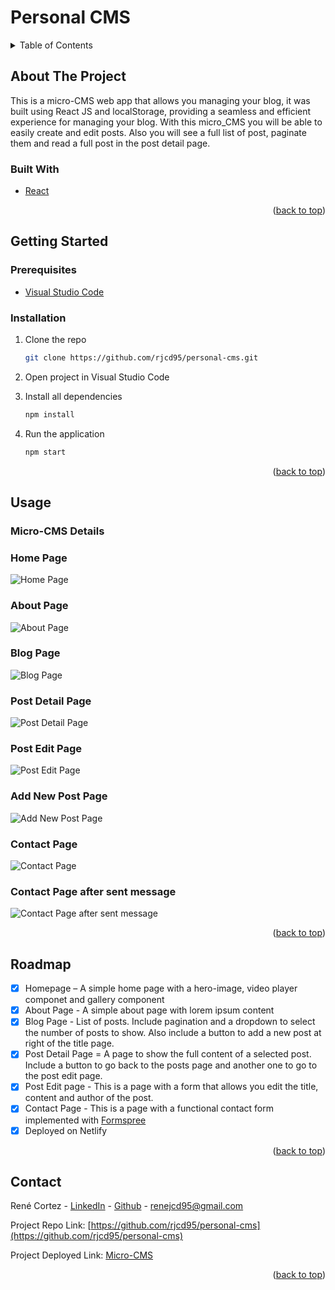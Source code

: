 <div id="top"></div>

# Personal CMS

<!-- TABLE OF CONTENTS -->
<details>
  <summary>Table of Contents</summary>
  <ol>
    <li>
      <a href="#about-the-project">About The Project</a>
      <ul>
        <li><a href="#built-with">Built With</a></li>
        <li><a href="#styled-with">Styled With</a></li>
      </ul>
    </li>
    <li>
      <a href="#getting-started">Getting Started</a>
      <ul>
        <li><a href="#prerequisites">Prerequisites</a></li>
        <li><a href="#installation">Installation</a></li>
      </ul>
    </li>
    <li><a href="#usage">Usage</a></li>
    <li><a href="#roadmap">Roadmap</a></li>
    <li><a href="#contact">Contact</a></li>
  </ol>
</details>

<!-- ABOUT THE PROJECT -->

## About The Project

This is a micro-CMS web app that allows you managing your blog, it was built using React JS and localStorage, providing a seamless and efficient experience for managing your blog. With this micro_CMS you will be able to easily create and edit posts. Also you will see a full list of post, paginate them and read a full post in the post detail page.

### Built With

- [React](https://reactjs.org/)

<p align="right">(<a href="#top">back to top</a>)</p>

<!-- GETTING STARTED -->

## Getting Started

### Prerequisites

- [Visual Studio Code](https://code.visualstudio.com/)

### Installation

1. Clone the repo

   ```sh
   git clone https://github.com/rjcd95/personal-cms.git
   ```

2. Open project in Visual Studio Code

3. Install all dependencies

   ```sh
   npm install
   ```

4. Run the application
   ```sh
   npm start
   ```

<p align="right">(<a href="#top">back to top</a>)</p>

<!-- USAGE EXAMPLES -->

## Usage

### Micro-CMS Details

### Home Page
![Home Page][Home-Page-Screenshot]

### About Page
![About Page][About-Page-Screenshot]

### Blog Page
![Blog Page][Blog-Page-Screenshot]

### Post Detail Page
![Post Detail Page][Post-Detail-Page-Screenshot]

### Post Edit Page
![Post Edit Page][Post-Edit-Page-Screenshot]

### Add New Post Page
![Add New Post Page][Add-New-Post-Page-Screenshot]

### Contact Page
![Contact Page][Contact-Page-Screenshot]

### Contact Page after sent message
![Contact Page after sent message][Contact-Page-After-Sent-Message]

<p align="right">(<a href="#top">back to top</a>)</p>

<!-- ROADMAP -->

## Roadmap

- [x] Homepage – A simple home page with a hero-image, video player componet and gallery component
- [x] About Page - A simple about page with lorem ipsum content
- [x] Blog Page - List of posts. Include pagination and a dropdown to select the number of posts to show. Also include a button to add a new post at right of the title page.
- [x] Post Detail Page = A page to show the full content of a selected post. Include a button to go back to the posts page and another one to go to the post edit page.
- [x] Post Edit page - This is a page with a form that allows you edit the title, content and author of the post. 
- [x] Contact Page - This is a page with a functional contact form implemented with [Formspree](https://formspree.io/)
- [x] Deployed on Netlify

<p align="right">(<a href="#top">back to top</a>)</p>

<!-- CONTACT -->

## Contact

René Cortez - [LinkedIn](https://www.linkedin.com/in/cortesdinarte) - [Github](https://github.com/rjcd95) - renejcd95@gmail.com

Project Repo Link: [https://github.com/rjcd95/personal-cms](https://github.com/rjcd95/personal-cms)

Project Deployed Link: [Micro-CMS](https://main--resonant-cajeta-e7cd38.netlify.app/)


<p align="right">(<a href="#top">back to top</a>)</p>

<!-- MARKDOWN LINKS & IMAGES -->

[product-screenshot]: https://i.imgur.com/dWBk7Xr.png
[product-screenshot2]: https://i.imgur.com/OakDGrx.png
[usage-rating]: https://i.imgur.com/R3QcaUq.png
[usage-comment]: https://i.imgur.com/8UxgYvq.png
[usage-movie-admin]: https://i.imgur.com/QymXriE.png
[usage-rating-admin]: https://i.imgur.com/CAkfXQp.png

[Home-Page-Screenshot]: https://user-images.githubusercontent.com/4002315/234663991-4c1bbd10-912f-4f5a-b223-9e78052f41d6.png

[About-Page-Screenshot]: https://user-images.githubusercontent.com/4002315/234664134-43bcf359-3549-4691-a198-7a92f176cc3d.png

[Blog-Page-Screenshot]: https://user-images.githubusercontent.com/4002315/234664169-8691de60-d12d-4a55-a705-70245dabac4d.png

[Post-Detail-Page-Screenshot]: https://user-images.githubusercontent.com/4002315/234664211-a6ba6ebb-da14-4b2d-9dd9-cad5429a7878.png

[Post-Edit-Page-Screenshot]: https://user-images.githubusercontent.com/4002315/234664247-d8660136-5eb2-4506-bb49-cecc80559f9d.png

[Add-New-Post-Page-Screenshot]: https://user-images.githubusercontent.com/4002315/234664293-de6612e1-9091-41db-aa3c-1e200fc3080b.png

[Contact-Page-Screenshot]: https://user-images.githubusercontent.com/4002315/234664334-e64e346c-513c-4ab4-a962-5e22138ea621.png

[Contact-Page-After-Sent-Message]: https://user-images.githubusercontent.com/4002315/234664408-07a07e5f-d8a8-4c0d-93b5-15b72d2b0dd7.png
